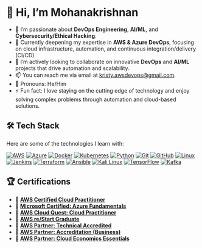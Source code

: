 # 👋 Hi, I’m Mohanakrishnan
- 👀 I’m passionate about **DevOps Engineering**, **AI/ML**, and **Cybersecurity/Ethical Hacking**.
- 🌱 Currently deepening my expertise in **AWS & Azure DevOps**, focusing on cloud infrastructure, automation, and continuous integration/delivery (CI/CD).
- 🤝 I’m actively looking to collaborate on innovative **DevOps** and **AI/ML** projects that drive automation and scalability.
- 📫 You can reach me via email at [kristy.awsdevops@gmail.com](mailto:kristy.awsdevops@gmail.com).
- 🔧 Pronouns: He/Him
- ⚡ Fun fact: I love staying on the cutting edge of technology and enjoy solving complex problems through automation and cloud-based solutions.

## 🛠️ Tech Stack

Here are some of the technologies I learn with:

[![AWS](https://skillicons.dev/icons?i=aws)](https://skillicons.dev)
[![Azure](https://skillicons.dev/icons?i=azure)](https://skillicons.dev)
[![Docker](https://skillicons.dev/icons?i=docker)](https://skillicons.dev)
[![Kubernetes](https://skillicons.dev/icons?i=kubernetes)](https://skillicons.dev)
[![Python](https://skillicons.dev/icons?i=python)](https://skillicons.dev)
[![Git](https://skillicons.dev/icons?i=git)](https://skillicons.dev)
[![GitHub](https://skillicons.dev/icons?i=github)](https://skillicons.dev)
[![Linux](https://skillicons.dev/icons?i=linux)](https://skillicons.dev)
[![Jenkins](https://skillicons.dev/icons?i=jenkins)](https://skillicons.dev)
[![Terraform](https://skillicons.dev/icons?i=terraform)](https://skillicons.dev)
[![Ansible](https://skillicons.dev/icons?i=ansible)](https://skillicons.dev)
[![Kali Linux](https://skillicons.dev/icons?i=kali)](https://skillicons.dev)
[![TensorFlow](https://skillicons.dev/icons?i=tensorflow)](https://skillicons.dev)
[![Kafka](https://skillicons.dev/icons?i=kafka)](https://skillicons.dev)


## 🏆 Certifications
- **🌟 [AWS Certified Cloud Practitioner](https://www.credly.com/badges/4a3499e7-e376-46e3-9485-3212278507cf)** 
- **🌟 [Microsoft Certified: Azure Fundamentals](https://www.credly.com/badges/a2651672-6477-4887-9a53-8aec2b6f3a9d)** 
- **🌟 [AWS Cloud Quest: Cloud Practitioner](https://www.credly.com/badges/eafc408e-4201-409c-819e-a10348c26e62)** 
- **🌟 [AWS re/Start Graduate](https://www.credly.com/badges/9962f06a-c4bc-4cb0-b5a9-70f5caee4415)**
- **🌟 [AWS Partner: Technical Accredited](https://www.credly.com/badges/1bbce908-2ba6-40df-a0fc-68c993a20131)**
- **🌟 [AWS Partner: Accreditation (Business)](https://www.credly.com/badges/b4a2f001-ad40-46af-9107-c1cc840b181b)**
- **🌟 [AWS Partner: Cloud Economics Essentials](https://www.credly.com/badges/39911964-7cb0-49b5-87bb-94e571cd9730)**

